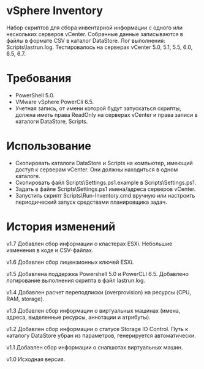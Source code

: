 ﻿# vSphere Inventory

Набор скриптов для сбора инвентарной информации с одного или нескольких серверов vCenter.
Собранные данные записываются в файлы в формате CSV в каталог DataStore.
Лог выполнения: Scripts\lastrun.log.
Тестировалось на серверах vCenter 5.0, 5.1, 5.5, 6.0, 6.5, 6.7.

# Требования

- PowerShell 5.0.
- VMware vSphere PowerCli 6.5.
- Учетная запись, от имени которой будут запускаться скрипты, должна иметь права ReadOnly на серверах vCenter и права записи в каталоги DataStore, Scripts.

# Использование

- Скопировать каталоги DataStore и Scripts на компьютер, имеющий доступ к серверам vCenter. Они должны находиться в одном каталоге.
- Скопировать файл Scripts\Settings.ps1.example в Scripts\Settings.ps1.
- Задать в файле Scripts\Settings.ps1 имена/адреса серверов vCenter.
- Запустить скрипт Scripts\Run-Inventory.cmd вручную или настроить периодический запуск средствами планировщика задач.

# История изменений

v1.7
Добавлен сбор информации о кластерах ESXi.
Небольшие изменения в коде и CSV-файлах.

v1.6
Добавлен сбор лицензионных ключей ESXi.

v1.5
Добавлена поддержка Powershell 5.0 и PowerCLI 6.5.
Добавлено логирование выполнения скрипта в файл lastrun.log.

v1.4
Добавлен расчет переподписки (overprovision) на ресурсы (CPU, RAM, storage).

v1.3
Добавлен сбор информации о виртуальных машинах (имена, адреса, выделенные ресурсы, аннотации и атрибуты).

v1.2
Добавлен сбор информации о статусе Storage IO Control.
Путь к каталогу DataStore убран из параметров, генерируется автоматически.

v1.1 
Добавлен сбор информации о снапшотах виртуальных машин.

v1.0
Исходная версия.